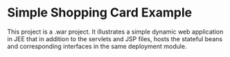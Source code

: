 Simple Shopping Card Example
==========================================================================
This project is a .war project.
It illustrates a simple dynamic web application in JEE that in addition to the servlets and JSP files, hosts the stateful beans and corresponding interfaces in the same deployment module. 
